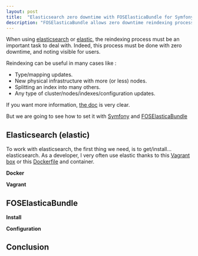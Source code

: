 ```yaml
---
layout: post
title:  "Elasticsearch zero downtime with FOSElasticaBundle for Symfony when reindexing"
description: "FOSElasticaBundle allows zero downtime reindexing process using elasticsearch aliases. You need to set the correct configuration for your index in the Symfony config.yml file"
---
```


When using [elasticsearch](https://www.elastic.co/) or [elastic](https://www.elastic.co/),
the reindexing process must be an important task to deal with.
Indeed, this process must be done with zero downtime, and noting visible for users.

Reindexing can be useful in many cases like :

* Type/mapping updates.
* New physical infrastructure with more (or less) nodes.
* Splitting an index into many others.
* Any type of cluster/nodes/indexes/configuration updates.

If you want more information, [the doc](https://www.elastic.co/blog/changing-mapping-with-zero-downtime) is very clear.

But we are going to see how to set it with [Symfony](https://symfony.com/) and [FOSElasticaBundle](https://github.com/FriendsOfSymfony/FOSElasticaBundle)

## Elasticsearch (elastic)

To work with elasticsearch, the first thing we need, is to get/install... elasticsearch.
As a developer, I very often use elastic thanks to this [Vagrant box](https://github.com/ypereirareis/vagrant-elasticsearch-cluster)
or this [Dockerfile](https://github.com/ypereirareis/docker-elasticsearch-and-plugins) and container. 

**Docker**

**Vagrant**

## FOSElasticaBundle

**Install**

**Configuration**

## Conclusion
